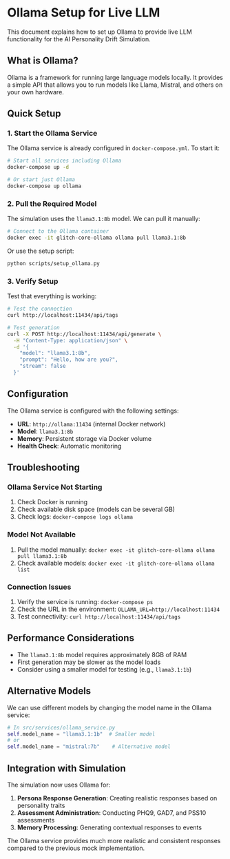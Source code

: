 # Ollama Setup for Live LLM

This document explains how to set up Ollama to provide live LLM functionality for the AI Personality Drift Simulation.

## What is Ollama?

Ollama is a framework for running large language models locally. It provides a simple API that allows you to run models like Llama, Mistral, and others on your own hardware.

## Quick Setup

### 1. Start the Ollama Service

The Ollama service is already configured in `docker-compose.yml`. To start it:

```bash
# Start all services including Ollama
docker-compose up -d

# Or start just Ollama
docker-compose up ollama
```

### 2. Pull the Required Model

The simulation uses the `llama3.1:8b` model. We can pull it manually:

```bash
# Connect to the Ollama container
docker exec -it glitch-core-ollama ollama pull llama3.1:8b
```

Or use the setup script:

```bash
python scripts/setup_ollama.py
```

### 3. Verify Setup

Test that everything is working:

```bash
# Test the connection
curl http://localhost:11434/api/tags

# Test generation
curl -X POST http://localhost:11434/api/generate \
  -H "Content-Type: application/json" \
  -d '{
    "model": "llama3.1:8b",
    "prompt": "Hello, how are you?",
    "stream": false
  }'
```

## Configuration

The Ollama service is configured with the following settings:

- **URL**: `http://ollama:11434` (internal Docker network)
- **Model**: `llama3.1:8b`
- **Memory**: Persistent storage via Docker volume
- **Health Check**: Automatic monitoring

## Troubleshooting

### Ollama Service Not Starting

1. Check Docker is running
2. Check available disk space (models can be several GB)
3. Check logs: `docker-compose logs ollama`

### Model Not Available

1. Pull the model manually: `docker exec -it glitch-core-ollama ollama pull llama3.1:8b`
2. Check available models: `docker exec -it glitch-core-ollama ollama list`

### Connection Issues

1. Verify the service is running: `docker-compose ps`
2. Check the URL in the environment: `OLLAMA_URL=http://localhost:11434`
3. Test connectivity: `curl http://localhost:11434/api/tags`

## Performance Considerations

- The `llama3.1:8b` model requires approximately 8GB of RAM
- First generation may be slower as the model loads
- Consider using a smaller model for testing (e.g., `llama3.1:1b`)

## Alternative Models

We can use different models by changing the model name in the Ollama service:

```python
# In src/services/ollama_service.py
self.model_name = "llama3.1:1b"  # Smaller model
# or
self.model_name = "mistral:7b"    # Alternative model
```

## Integration with Simulation

The simulation now uses Ollama for:

1. **Persona Response Generation**: Creating realistic responses based on personality traits
2. **Assessment Administration**: Conducting PHQ9, GAD7, and PSS10 assessments
3. **Memory Processing**: Generating contextual responses to events

The Ollama service provides much more realistic and consistent responses compared to the previous mock implementation. 